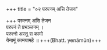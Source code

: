 +++
title = "०२ परुत्नम् असि तेजन"

+++
परुत्नम् असि तेजन  
परुत्नं ते प्रभञ्जनम् ।  
परुत्नो अस्तु स कामो  
येनामूं कामयामहे ॥ +++(Bhatt. yenāmūn)+++